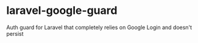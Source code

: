 # laravel-google-guard
Auth guard for Laravel that completely relies on Google Login and doesn't persist
